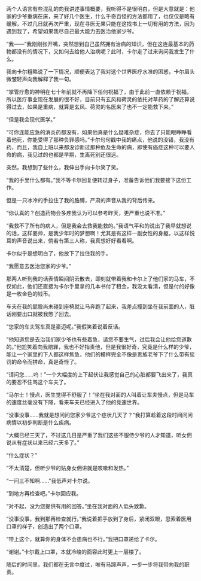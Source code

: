 两个人语言有些混乱的向我讲述事情概要，我听得不是很明白，但是大意就是：他家的少爷重病在床，来了好几个医生，什么千奇百怪的方法都用了，也仅仅是略有缓解，不过几日就再次严重，现在寻医无果只能在这找书上一切有用的方法，因为遇到我了，希望如果我尽自己最大能力去医治他家少爷。

“我——”我刚刚张开嘴，突然想到自己虽然拥有治病的知识，但在这连最基本的药物都没有的情况下，又如何去给他人治病呢？此时，卡尔走了过来询问我发生了什么。

我向卡尔粗略说了一下情况，顺便表达了我对这个世界医疗水准的困惑，卡尔眉头微皱轻声向我解释了我一句。

“掌管疗愈的神明在七十年前就不再降下任何祝福了，由于此前一直依赖于祝福，所以医疗事业现在发展的很不好，目前只有玄风和荷灵的依托对草药的了解还算说得过去，如果是重病，就算是玄风、荷灵的名医来了也不一定能救下来。”

“但是我会现代医学。”

“可你连能应急的消炎药都没有，如果他真是什么疑难杂症，你去了只能眼睁睁看着他死，你能受得了那种负罪感吗。”卡尔句句戳中我的痛点，他说的没错，我没有药，而且，我自上班以来都没诊断过那种危及生命的病，即使有癌症这种可以要人命的病，我见过的也都是早期，生离死别还很远。

突然，我想到了些什么，我伸出手向卡尔笑了笑。

“我的手里什么都有。”我不等卡尔回复便转过身子，准备告诉他们我要接下这份工作。

但是一只冰冷的手拉住了我的胳膊，严肃的声音从我的背后传来。

“你认真的？创造药物会多疼我认为可以参考昨天，更严重也说不准。”

“我救不了所有的病人，但是我会去救我能救的。”我语气平和的说出了我早就想说的话，这样耍帅，是我少年时的梦想啊！尤其是有这样一副女性的身躯，以这样悦耳的声音说出来，倘若有第三人称，我真想好好看看啊。

卡尔似乎是想明白了，他放下了拉住我的手。

“我愿意去医治您家的少爷。”

那两人听到我的话表情瞬间阴云散去，即刻就带着我和卡尔上了他们家的马车，不仅如此，他们还直接为卡尔手里拿的几本书付了租金，我没太看清，但是付的好像是一枚金色的钱币。

车夫在我的屁股尚未碰到座椅就让马奔跑了起来，我差点撞到坐在我前面的人，脏话刚要出口就被我憋了回去。

“您家的车夫驾车真是豪迈呢。”我假笑着说着反话。

“他知道您是去治我们家少爷也有些着急，请您不要生气，过后我会让他给您道歉的。”他尬笑着向我赔罪，我也不好指责他，但是我很好奇，究竟是什么样的少爷，能让一个家里的下人都这样焦急，他们的模样完全不像是贵族老爷下了什么带有惩罚的命令而拼命，真是奇怪了。

“请问您……呜！”一个大幅度的上下起伏让我感觉自己的心脏都要飞出来了，我真的要忍不住骂这个车夫了。

“马尔士！慢点，医生觉得不舒服了！”坐在我对面的人叫着让车夫慢点，但是马车的速度丝毫没有下降，看来车夫已经进入了他的竞速世界。

“没事没事……我就是想问问您家少爷这个症状几天了？”我打算趁着这段时间问问病情以初步判断是什么疾病。

“大概已经三天了，不过这几日是严重了我们这些不服侍少爷的人才知道，听女佣说从有症状以来已经六天多了。”

“什么症状？”

“不太清楚，但听少爷的贴身女佣讲就是咳嗽和发热。”

“一问三不知啊……”我低声对卡尔说。

“到地方再检查吧。”卡尔回应我。

“对不起，没为您提供有用的回答。”坐在我对面的人低头致歉。

“没事没事，我到那再检查就行。”我说着把手放到了身后，紧闭双眼，思索着医用口罩的样子，创造出了两个口罩。

“带上这个，就算你的身体不会患病也不行。”我把口罩递给了卡尔。

“谢谢。”卡尔戴上口罩，本就冷峻的面容此时更上一层楼了。

随后的时间里，我们都在无言中度过，唯有马蹄声声，一步一步将我带向我的职责。


